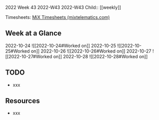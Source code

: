 2022 Week 43
2022-W43 2022-W43
Child:: [[weekly]]

Timesheets: [MiX Timesheets (mixtelematics.com)](http://timesheets.mixtelematics.com/MixTimesheetsUI/app/index.html#/TimeSheet)

## Week at a Glance

2022-10-24
![[2022-10-24#Worked on]]
2022-10-25
![[2022-10-25#Worked on]]
2022-10-26
![[2022-10-26#Worked on]]
2022-10-27
![[2022-10-27#Worked on]]
2022-10-28
![[2022-10-28#Worked on]]

## TODO

- xxx

## Resources

- xxx



